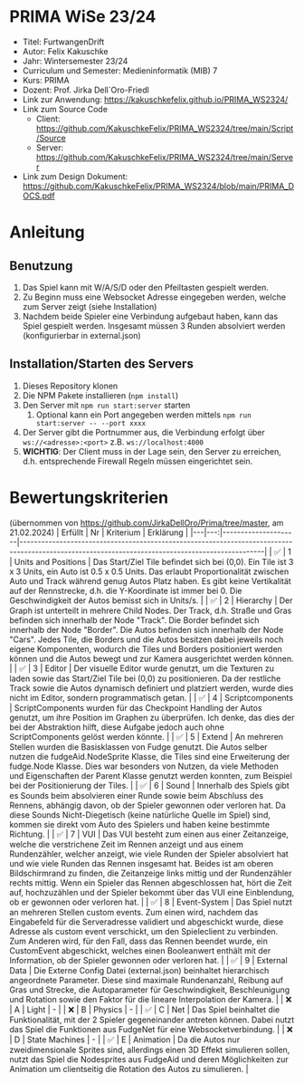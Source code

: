 # PRIMA WiSe 23/24

- Titel: FurtwangenDrift
- Autor: Felix Kakuschke
- Jahr: Wintersemester 23/24
- Curriculum und Semester: Medieninformatik (MIB) 7
- Kurs: PRIMA
- Dozent: Prof. Jirka Dell´Oro-Friedl
- Link zur Anwendung: https://kakuschkefelix.github.io/PRIMA_WS2324/
- Link zum Source Code
  - Client: https://github.com/KakuschkeFelix/PRIMA_WS2324/tree/main/Script/Source
  - Server: https://github.com/KakuschkeFelix/PRIMA_WS2324/tree/main/Server
- Link zum Design Dokument: https://github.com/KakuschkeFelix/PRIMA_WS2324/blob/main/PRIMA_DOCS.pdf

# Anleitung
## Benutzung
1. Das Spiel kann mit W/A/S/D oder den Pfeiltasten gespielt werden.
2. Zu Beginn muss eine Websocket Adresse eingegeben werden, welche zum Server zeigt (siehe Installation)
3. Nachdem beide Spieler eine Verbindung aufgebaut haben, kann das Spiel gespielt werden. Insgesamt müssen 3 Runden absolviert werden (konfigurierbar in external.json)

## Installation/Starten des Servers
1. Dieses Repository klonen
2. Die NPM Pakete installieren (`npm install`)
3. Den Server mit `npm run start:server` starten
   1. Optional kann ein Port angegeben werden mittels `npm run start:server -- --port xxxx`
4. Der Server gibt die Portnummer aus, die Verbindung erfolgt über `ws://<adresse>:<port>` z.B. `ws://localhost:4000`
5. **WICHTIG**: Der Client muss in der Lage sein, den Server zu erreichen, d.h. entsprechende Firewall Regeln müssen eingerichtet sein.

# Bewertungskriterien
(übernommen von https://github.com/JirkaDellOro/Prima/tree/master, am 21.02.2024)
| Erfüllt | Nr | Kriterium           | Erklärung                                                                                                                                     |
|---|---:|---------------------|-------------------------------------------------------------------------------------------------------------------------------------------------|
| ✅ |  1 | Units and Positions | Das Start/Ziel Tile befindet sich bei (0,0). Ein Tile ist 3 x 3 Units, ein Auto ist 0.5 x 0.5 Units. Das erlaubt Proportionalität zwischen Auto und Track während genug Autos Platz haben. Es gibt keine Vertikalität auf der Rennstrecke, d.h. die Y-Koordinate ist immer bei 0. Die Geschwindigkeit der Autos bemisst sich in Units/s.                                                                |
| ✅ |  2 | Hierarchy           | Der Graph ist unterteilt in mehrere Child Nodes. Der Track, d.h. Straße und Gras befinden sich innerhalb der Node "Track". Die Border befindet sich innerhalb der Node "Border". Die Autos befinden sich innerhalb der Node "Cars". Jedes Tile, die Borders und die Autos besitzen dabei jeweils noch eigene Komponenten, wodurch die Tiles und Borders positioniert werden können und die Autos bewegt und zur Kamera ausgerichtet werden können.                                                                              |
| ✅ |  3 | Editor              | Der visuelle Editor wurde genutzt, um die Texturen zu laden sowie das Start/Ziel Tile bei (0,0) zu positionieren. Da der restliche Track sowie die Autos dynamisch definiert und platziert werden, wurde dies nicht im Editor, sondern programmatisch getan.                                                                |
| ✅ |  4 | Scriptcomponents    | ScriptComponents wurden für das Checkpoint Handling der Autos genutzt, um ihre Position im Graphen zu überprüfen. Ich denke, das dies der bei der Abstraktion hilft, diese Aufgabe jedoch auch ohne ScriptComponents gelöst werden könnte.                                                            |
| ✅ |  5 | Extend              | An mehreren Stellen wurden die Basisklassen von Fudge genutzt. Die Autos selber nutzen die fudgeAid.NodeSprite Klasse, die Tiles sind eine Erweiterung der fudge.Node Klasse. Dies war besonders von Nutzen, da viele Methoden und Eigenschaften der Parent Klasse genutzt werden konnten, zum Beispiel bei der Positionierung der Tiles.                         |
| ✅ |  6 | Sound               | Innerhalb des Spiels gibt es Sounds beim absolvieren einer Runde sowie beim Abschluss des Rennens, abhängig davon, ob der Spieler gewonnen oder verloren hat. Da diese Sounds Nicht-Diegetisch (keine natürliche Quelle im Spiel) sind, kommen sie direkt vom Auto des Spielers und haben keine bestimmte Richtung.                                                 |
| ✅ |  7 | VUI                 | Das VUI besteht zum einen aus einer Zeitanzeige, welche die verstrichene Zeit im Rennen anzeigt und aus einem Rundenzähler, welcher anzeigt, wie viele Runden der Spieler absolviert hat und wie viele Runden das Rennen insgesamt hat. Beides ist am oberen Bildschirmrand zu finden, die Zeitanzeige links mittig und der Rundenzähler rechts mittig. Wenn ein Spieler das Rennen abgeschlossen hat, hört die Zeit auf, hochzuzählen und der Spieler bekommt über das VUI eine Einblendung, ob er gewonnen oder verloren hat.                                             |
| ✅ |  8 | Event-System        | Das Spiel nutzt an mehreren Stellen custom events. Zum einen wird, nachdem das Eingabefeld für die Serveradresse validiert und abgeschickt wurde, diese Adresse als custom event verschickt, um den Spieleclient zu verbinden. Zum Anderen wird, für den Fall, dass das Rennen beendet wurde, ein CustomEvent abgeschickt, welches einen Booleanwert enthält mit der Information, ob der Spieler gewonnen oder verloren hat. |
| ✅ |  9 | External Data       | Die Externe Config Datei (external.json) beinhaltet hierarchisch angeordnete Parameter. Diese sind maximale Rundenanzahl, Reibung auf Gras und Strecke, die Autoparameter für Geschwindigkeit, Beschleunigung und Rotation sowie den Faktor für die lineare Interpolation der Kamera.                               |
| ❌ |  A | Light               | -                                                                         |
| ❌ |  B | Physics             | -                                           |
| ✅ |  C | Net                 | Das Spiel beinhaltet die Funktionalität, mit der 2 Spieler gegeneinander antreten können. Dabei nutzt das Spiel die Funktionen aus FudgeNet für eine Websocketverbindung.                                                                                                   |
| ❌ |  D | State Machines      | -                                      |
| ✅ |  E | Animation           | Da die Autos nur zweidimensionale Sprites sind, allerdings einen 3D Effekt simulieren sollen, nutzt das Spiel die Nodesprites aus FudgeAid und deren Möglichkeiten zur Animation um clientseitig die Rotation des Autos zu simulieren.                                                   |